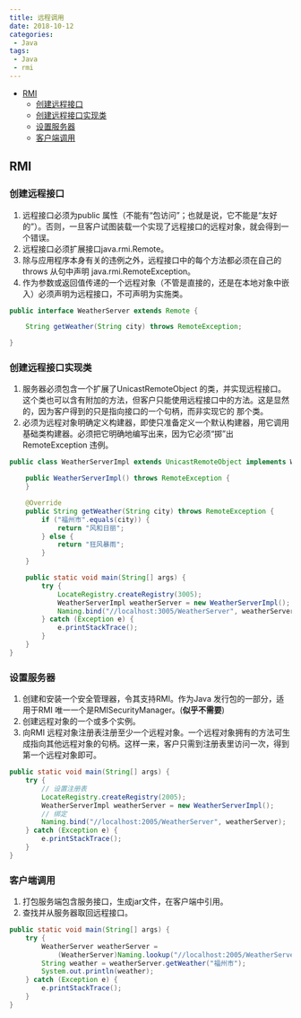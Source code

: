```yaml
---
title: 远程调用
date: 2018-10-12
categories: 
 - Java
tags: 
 - Java
 - rmi
---
```


<!-- TOC -->

- [RMI](#rmi)
    - [创建远程接口](#创建远程接口)
    - [创建远程接口实现类](#创建远程接口实现类)
    - [设置服务器](#设置服务器)
    - [客户端调用](#客户端调用)

<!-- /TOC -->

## RMI

### 创建远程接口

1. 远程接口必须为public 属性（不能有“包访问”；也就是说，它不能是“友好的”）。否则，一旦客户试图装载一个实现了远程接口的远程对象，就会得到一个错误。
2.  远程接口必须扩展接口java.rmi.Remote。
3. 除与应用程序本身有关的违例之外，远程接口中的每个方法都必须在自己的throws 从句中声明
   java.rmi.RemoteException。
4. 作为参数或返回值传递的一个远程对象（不管是直接的，还是在本地对象中嵌入）必须声明为远程接口，不可声明为实施类。

```java
public interface WeatherServer extends Remote {

    String getWeather(String city) throws RemoteException;

}
```



### 创建远程接口实现类

1. 服务器必须包含一个扩展了UnicastRemoteObject 的类，并实现远程接口。这个类也可以含有附加的方法，但客户只能使用远程接口中的方法。这是显然的，因为客户得到的只是指向接口的一个句柄，而非实现它的
   那个类。
2. 必须为远程对象明确定义构建器，即使只准备定义一个默认构建器，用它调用基础类构建器。必须把它明确地编写出来，因为它必须“掷”出RemoteException 违例。

```java
public class WeatherServerImpl extends UnicastRemoteObject implements WeatherServer {

    public WeatherServerImpl() throws RemoteException {
    }

    @Override
    public String getWeather(String city) throws RemoteException {
        if ("福州市".equals(city)) {
            return "风和日丽";
        } else {
            return "狂风暴雨";
        }
    }

    public static void main(String[] args) {
        try {
            LocateRegistry.createRegistry(3005);
            WeatherServerImpl weatherServer = new WeatherServerImpl();
            Naming.bind("//localhost:3005/WeatherServer", weatherServer);
        } catch (Exception e) {
            e.printStackTrace();
        }
    }
}
```



### 设置服务器

1. 创建和安装一个安全管理器，令其支持RMI。作为Java 发行包的一部分，适用于RMI 唯一一个是RMISecurityManager。(**似乎不需要**)
2. 创建远程对象的一个或多个实例。
3. 向RMI 远程对象注册表注册至少一个远程对象。一个远程对象拥有的方法可生成指向其他远程对象的句柄。这样一来，客户只需到注册表里访问一次，得到第一个远程对象即可。

```java
public static void main(String[] args) {
    try {
        // 设置注册表
        LocateRegistry.createRegistry(2005);
        WeatherServerImpl weatherServer = new WeatherServerImpl();
        // 绑定
        Naming.bind("//localhost:2005/WeatherServer", weatherServer);
    } catch (Exception e) {
        e.printStackTrace();
    }
}
```

### 客户端调用

1. 打包服务端包含服务接口，生成jar文件，在客户端中引用。
2. 查找并从服务器取回远程接口。

```java
public static void main(String[] args) {
    try {
        WeatherServer weatherServer = 
            (WeatherServer)Naming.lookup("//localhost:2005/WeatherServer");
        String weather = weatherServer.getWeather("福州市");
        System.out.println(weather);
    } catch (Exception e) {
        e.printStackTrace();
    }
}
```

